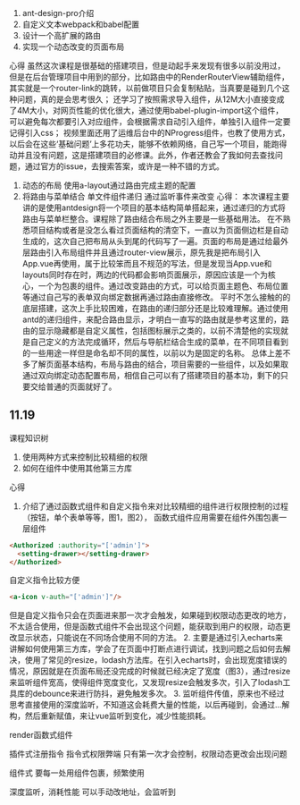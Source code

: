 1. ant-design-pro介绍
2. 自定义文本webpack和babel配置
3. 设计一个高扩展的路由
4. 实现一个动态改变的页面布局

心得
虽然这次课程是很基础的搭建项目，但是动起手来发现有很多以前没用过，但是在后台管理项目中用到的部分，比如路由中的RenderRouterView辅助组件，其实就是一个router-link的跳转，以前做项目只会复制粘贴，当真要是碰到几个这种问题，真的是会思考很久；
还学习了按照需求导入组件，从12M大小直接变成了4M大小，对网页性能的优化很大，通过使用babel-plugin-import这个组件，可以避免每次都要引入对应组件，会根据需求自动引入组件，单独引入组件一定要记得引入css；
视频里面还用了运维后台中的NProgress组件，也教了使用方式，以后会在这些‘基础问题’上多花功夫，能够不依赖网络，自己写一个项目，能跑得动并且没有问题，这是搭建项目的必修课。此外，作者还教会了我如何去查找问题，通过官方的issue，去搜索答案，或许是一种不错的方式。


1. 动态的布局
  使用a-layout通过路由完成主题的配置
2. 将路由与菜单结合
  单文件组件递归
  通过监听事件来改变
心得：
本次课程主要讲的是使用antdesign将一个项目的基本结构简单搭起来，通过递归的方式将路由与菜单栏整合。课程除了路由结合布局之外主要是一些基础用法。
在不熟悉项目结构或者是没怎么看过页面结构的清空下，一直以为页面侧边栏是自动生成的，这次自己把布局从头到尾的代码写了一遍。页面的布局是通过给最外层路由引入布局组件并且通过router-view展示，原先我是把布局引入App.vue再使用，属于比较笨而且不规范的写法，但是发现当App.vue和layouts同时存在时，两边的代码都会影响页面展示，原因应该是一个为核心，一个为包裹的组件。通过改变路由的方式，可以给页面主题色、布局位置等通过自己写的表单双向绑定数据再通过路由直接修改。
平时不怎么接触的的底层搭建，这次上手比较困难，在路由的递归部分还是比较难理解。通过使用antd的递归组件，来配合路由显示，才明白一直写的路由就是参考这里的，路由的显示隐藏都是自定义属性，包括图标展示之类的，以前不清楚他的实现就是自己定义的方法完成循环，然后与导航栏结合生成的菜单，在不同项目看到的一些用途一样但是命名却不同的属性，以前以为是固定的名称。
总体上差不多了解页面基本结构，布局与路由的结合，项目需要的一些组件，以及如果取通过双向绑定动态配置布局，相信自己可以有了搭建项目的基本功，剩下的只要交给普通的页面就好了。



## 11.19

课程知识树
1. 使用两种方式来控制比较精细的权限
2. 如何在组件中使用其他第三方库

心得
1. 介绍了通过函数式组件和自定义指令来对比较精细的组件进行权限控制的过程（按钮，单个表单等等，图1，图2），
函数式组件应用需要在组件外围包裹一层组件
```html
<Authorized :authority="['admin']">
  <setting-drawer></setting-drawer>
</Authorized>
```
自定义指令比较方便
```html
<a-icon v-auth="['admin']"/>
```
但是自定义指令只会在页面进来那一次才会触发，如果碰到权限动态更改的地方，不太适合使用，但是函数式组件不会出现这个问题，能获取到用户的权限，动态更改显示状态，只能说在不同场合使用不同的方法。
2. 主要是通过引入echarts来讲解如何使用第三方库，学会了在页面中打断点进行调试，找到问题之后如何去解决，使用了常见的resize，lodash方法库。在引入echarts时，会出现宽度错误的情况，原因就是在页面布局还没完成的时候就已经决定了宽度（图3），通过resize来监听组件宽高，使得组件宽度变化，又发现resize会触发多次，引入了lodash工具库的debounce来进行防抖，避免触发多次。
3. 监听组件传值，原来也不经过思考直接使用的深度监听，不知道这会耗费大量的性能，以后再碰到，会通过...解构，然后重新赋值，来让vue监听到变化，减少性能损耗。


render函数式组件

插件式注册指令
指令式权限弊端
只有第一次才会控制，权限动态更改会出现问题


组件式
要每一处用组件包裹，频繁使用

深度监听，消耗性能
可以手动改地址，会监听到

